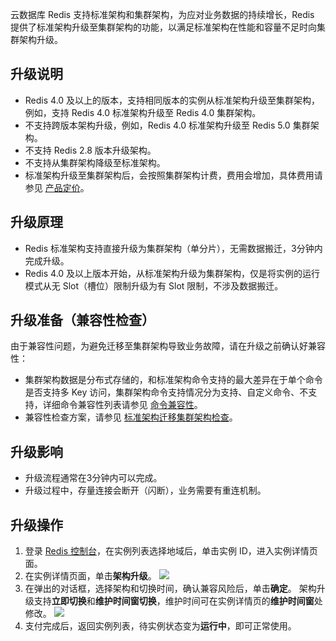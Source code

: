 
云数据库 Redis 支持标准架构和集群架构，为应对业务数据的持续增长，Redis 提供了标准架构升级至集群架构的功能，以满足标准架构在性能和容量不足时向集群架构升级。

## 升级说明
- Redis 4.0 及以上的版本，支持相同版本的实例从标准架构升级至集群架构，例如，支持 Redis 4.0 标准架构升级至 Redis 4.0 集群架构。
- 不支持跨版本架构升级，例如，Redis 4.0 标准架构升级至 Redis 5.0 集群架构。
- 不支持 Redis 2.8 版本升级架构。
- 不支持从集群架构降级至标准架构。
- 标准架构升级至集群架构后，会按照集群架构计费，费用会增加，具体费用请参见 [产品定价](https://cloud.tencent.com/document/product/239/9894)。

## 升级原理
- Redis 标准架构支持直接升级为集群架构（单分片），无需数据搬迁，3分钟内完成升级。
- Redis 4.0 及以上版本开始，从标准架构升级为集群架构，仅是将实例的运行模式从无 Slot（槽位）限制升级为有 Slot 限制，不涉及数据搬迁。

## 升级准备（兼容性检查）
由于兼容性问题，为避免迁移至集群架构导致业务故障，请在升级之前确认好兼容性：
- 集群架构数据是分布式存储的，和标准架构命令支持的最大差异在于单个命令是否支持多 Key 访问，集群架构命令支持情况分为支持、自定义命令、不支持，详细命令兼容性列表请参见 [命令兼容性](https://cloud.tencent.com/document/product/239/36152)。
- 兼容性检查方案，请参见 [标准架构迁移集群架构检查](https://cloud.tencent.com/document/product/239/43697)。

## 升级影响
- 升级流程通常在3分钟内可以完成。
- 升级过程中，存量连接会断开（闪断），业务需要有重连机制。

## 升级操作
1. 登录 [Redis 控制台](https://console.cloud.tencent.com/redis)，在实例列表选择地域后，单击实例 ID，进入实例详情页面。
2. 在实例详情页面，单击**架构升级**。
![](https://main.qcloudimg.com/raw/145122e4cdaadcc047744a10e8690993.png)
3. 在弹出的对话框，选择架构和切换时间，确认兼容风险后，单击**确定**。
架构升级支持**立即切换**和**维护时间窗切换**，维护时间可在实例详情页的**维护时间窗**处修改。
![](https://qcloudimg.tencent-cloud.cn/raw/87be230f7fbbad61a7387358f436cd0e.png)
4. 支付完成后，返回实例列表，待实例状态变为**运行中**，即可正常使用。
